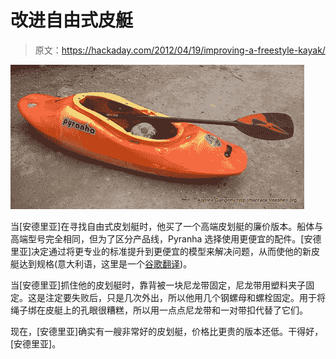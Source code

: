# 改进自由式皮艇

> 原文：<https://hackaday.com/2012/04/19/improving-a-freestyle-kayak/>

![](img/7ccbb1c5094f63034d92d2bf54342bef.png "kayak")

当[安德里亚]在寻找自由式皮划艇时，他买了一个高端皮划艇的廉价版本。船体与高端型号完全相同，但为了区分产品线，Pyranha 选择使用更便宜的配件。[安德里亚]决定通过将更专业的标准提升到更便宜的模型来解决问题，从而使他的新皮艇达到规格(意大利语，这里是一个[谷歌翻译](http://translate.google.com/translate?sl=it&tl=en&js=n&prev=_t&hl=en&ie=UTF-8&layout=2&eotf=1&u=http%3A%2F%2Fharzack.freeshell.org%2Findex.php%3Fmod%3D05_kayak%2F00_pimp_my_molan&act=url))。

当[安德里亚]抓住他的皮划艇时，靠背被一块尼龙带固定，尼龙带用塑料夹子固定。这是注定要失败后，只是几次外出，所以他用几个钢螺母和螺栓固定。用于将绳子绑在皮艇上的孔眼很糟糕，所以用一点点尼龙带和一对带扣代替了它们。

现在，[安德里亚]确实有一艘非常好的皮划艇，价格比更贵的版本还低。干得好，[安德里亚]。